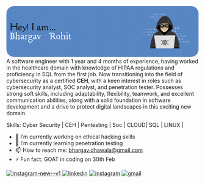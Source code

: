![Header](https://github.com/castorio32/Castorio/blob/main/github-header-image.png)
A software engineer with 1 year and 4 months of experience, having worked in the healthcare domain with knowledge of HIPAA regulations and proficiency in SQL from the first job. Now transitioning into the field of cybersecurity as a certified **CEH**, with a keen interest in roles such as cybersecurity analyst, SOC analyst, and penetration tester. Possesses strong soft skills, including adaptability, flexibility, teamwork, and excellent communication abilities, along with a solid foundation in software development and a drive to protect digital landscapes in this exciting new domain.

Skills: Cyber Security | CEH | Pentesting | Soc | CLOUD| SQL | LINUX |

- 🔭 I’m currently working on ethical hacking skills 
- 🌱 I’m currently learning penetration testing 
- 📫 How to reach me: bhargav.dhawala@gmail.com 
- ⚡ Fun fact: GOAT in coding on 30th Feb 


[<img width="48" height="48" src="https://img.icons8.com/color/48/instagram-new--v1.png" alt="instagram-new--v1"/>](https://github.com/https://github.com/castorio32)  [<img src='https://cdn.jsdelivr.net/npm/simple-icons@3.0.1/icons/linkedin.svg' alt='linkedin' height='40'>](https://www.linkedin.com/in/www.linkedin.com/in/bhargav-rohit-dhawala/)  [<img src='https://cdn.jsdelivr.net/npm/simple-icons@3.0.1/icons/instagram.svg' alt='instagram' height='40'>](https://www.instagram.com/_castorio/)  [<img src='https://cdn.jsdelivr.net/npm/simple-icons@3.0.1/icons/gmail.svg' alt='gmail' height='40'>](bhargav.dhawala@gmail.com)  


